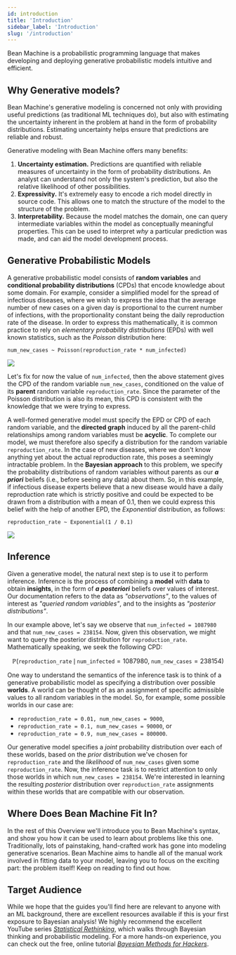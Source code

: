 ```yaml
---
id: introduction
title: 'Introduction'
sidebar_label: 'Introduction'
slug: '/introduction'
---
```

<!-- @import "../../header.md" -->

Bean Machine is a probabilistic programming language that makes developing and deploying generative probabilistic models intuitive and efficient.

## Why Generative models?

Bean Machine's generative modeling is concerned not only with providing useful predictions (as traditional ML techniques do), but also with estimating the uncertainty inherent in the problem at hand in the form of probability distributions. Estimating uncertainty helps ensure that predictions are reliable and robust.

Generative modeling with Bean Machine offers many benefits:

  1. **Uncertainty estimation.**  Predictions are quantified with reliable measures of uncertainty in the form of probability distributions. An analyst can understand not only the system's prediction, but also the relative likelihood of other possibilities.
  2. **Expressivity.**  It's extremely easy to encode a rich model directly in source code. This allows one to match the structure of the model to the structure of the problem.
  3. **Interpretability.**  Because the model matches the domain, one can query intermediate variables within the model as conceptually meaningful properties. This can be used to interpret *why* a particular prediction was made, and can aid the model development process.

## Generative Probabilistic Models

A generative probabilistic model consists of **random variables** and **conditional probability distributions** (CPDs) that encode knowledge about some domain. For example, consider a simplified model for the spread of infectious diseases, where we wish to express the idea that the average number of new cases on a given day is proportional to the current number of infections, with the proportionality constant being the daily reproduction rate of the disease. In order to express this mathematically, it is common practice to rely on _elementary probability distributions_ (EPDs) with well known statistics, such as the _Poisson_ distribution here:

```
num_new_cases ~ Poisson(reproduction_rate * num_infected)
```

![](/img/poisson_3.png)

<!-- It might be more interesting to show the Poisson distribution for reproduction_rate=0.1 and num_inference=1000000 -->

Let's fix for now the value of `num_infected`, then the above statement gives the CPD of the random variable `num_new_cases`, conditioned on the value of its **parent** random variable `reproduction_rate`. Since the parameter of the Poisson distribution is also its mean, this CPD is consistent with the knowledge that we were trying to express.

A well-formed generative model must specify the EPD or CPD of each random variable, and the **directed graph** induced by all the parent-child relationships among random variables must be **acyclic**. To complete our model, we must therefore also specify a distribution for the random variable `reproduction_rate`. In the case of new diseases, where we don't know anything yet about the actual reproduction rate, this poses a seemingly intractable problem. In the **Bayesian approach** to this problem, we specify the probability distributions of random variables without parents as our **_a priori_** beliefs (i.e., before seeing any data) about them. So, in this example, if infectious disease experts believe that a new disease would have a daily reproduction rate which is strictly positive and could be expected to be drawn from a distribution with a mean of 0.1, then we could express this belief with the help of another EPD, the *Exponential* distribution, as follows:

```
reproduction_rate ~ Exponential(1 / 0.1)
```

![](/img/exponential_10.png)

## Inference

Given a generative model, the natural next step is to use it to perform inference. Inference is the process of combining a **model** with **data** to obtain **insights**, in the form of **_a posteriori_** beliefs over values of interest. Our documentation refers to the data as _"observations"_, to the values of interest as _"queried random variables"_, and to the insights as _"posterior distributions"_.

In our example above, let's say we observe that `num_infected = 1087980` and that `num_new_cases = 238154`. Now, given this observation, we might want to query the posterior distribution for `reproduction_rate`. Mathematically speaking, we seek the following CPD:

$$\mathbb{P}(\texttt{reproduction\_rate} \,\mid\, \texttt{num\_infected}=1087980,\; \texttt{num\_new\_cases} = 238154)$$

One way to understand the semantics of the inference task is to think of a generative probabilistic model as specifying a distribution over possible **worlds**. A world can be thought of as an assignment of specific admissible values to all random variables in the model. So, for example, some possible worlds in our case are:

- `reproduction_rate = 0.01, num_new_cases = 9000`,
- `reproduction_rate = 0.1, num_new_cases = 90000`, or
- `reproduction_rate = 0.9, num_new_cases = 800000`.

Our generative model specifies a _joint_ probability distribution over each of these worlds, based on the _prior_ distribution we've chosen for `reproduction_rate` and the _likelihood_ of `num_new_cases` given some `reproduction_rate`. Now, the inference task is to restrict attention to only those worlds in which `num_new_cases = 238154`. We're interested in learning the resulting _posterior_ distribution over `reproduction_rate` assignments within these worlds that are compatible with our observation.

## Where Does Bean Machine Fit In?

In the rest of this Overview we'll introduce you to Bean Machine's syntax, and show you how it can be used to learn about problems like this one. Traditionally, lots of painstaking, hand-crafted work has gone into modeling generative scenarios. Bean Machine aims to handle all of the manual work involved in fitting data to your model, leaving you to focus on the exciting part: the problem itself! Keep on reading to find out how.

## Target Audience

While we hope that the guides you'll find here are relevant to anyone with an ML background, there are excellent resources available if this is your first exposure to Bayesian analysis! We highly recommend the excellent YouTube series _[Statistical Rethinking](https://www.youtube.com/playlist?list=PLDcUM9US4XdNM4Edgs7weiyIguLSToZRI)_, which walks through Bayesian thinking and probabilistic modeling. For a more hands-on experience, you can check out the free, online tutorial _[Bayesian Methods for Hackers](https://camdavidsonpilon.github.io/Probabilistic-Programming-and-Bayesian-Methods-for-Hackers/#contents)_.

<!-- ## Sneak Peek at Bean Machine Syntax

At this point it would be helpful to briefly look at our example model written in Bean Machine.
Random variables such as reproduction_rate and num_new_cases are represented as functions which compute the CPD of these variables and return a distribution object.
These CPD functions are marked with the `beanmachine.ppl.random_variable` decorator and all EPDs are based on PyTorch EPDs in the `torch.distribution` package.

```
import beanmachine.ppl as bm
import torch.distribution as dist

num_infected = 1087980

@bm.random_variable
def reproduction_rate():
    return Exponential(0.1)

@bm.random_variable
def num_new_cases():
    return Poisson(reproduction_rate() *  num_infected)
```

The call to inference involves first creating an appropriate inference engine object and then invoking the `infer` method as follows

```
engine = bm.<Inference Engine>()
engine.infer(queries = [reproduction_rate()],
             observations = {new_new_cases() : 238154})
```

Here it is important to note that the call `reproduction_rate()` in the list of queried variables refers to the name of a random variable while the same call in the CPD of `num_new_cases()` refers to the value of the random variable.
 -->
